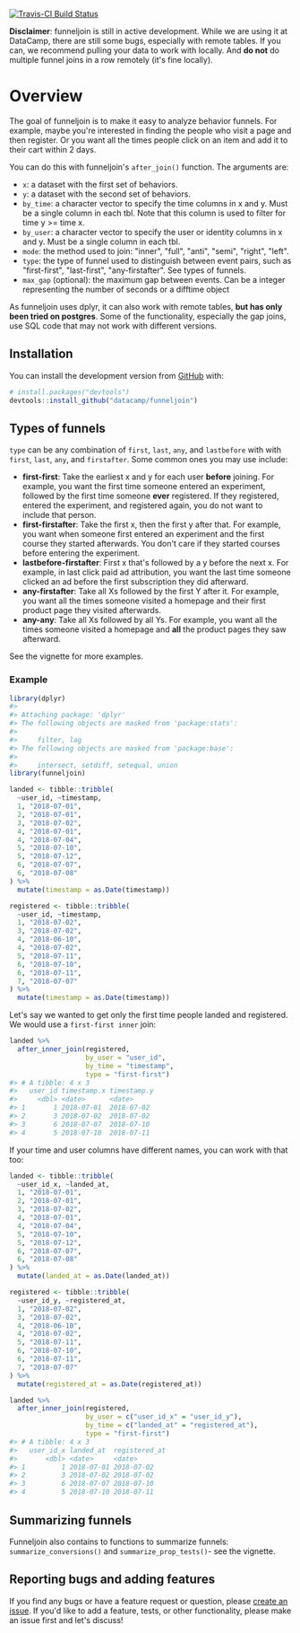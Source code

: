 
<!-- README.md is generated from README.Rmd. Please edit that file -->
[![Travis-CI Build Status](https://travis-ci.org/datacamp/funneljoin.svg?branch=master)](https://travis-ci.org/datacamp/funneljoin)

**Disclaimer**: funneljoin is still in active development. While we are using it at DataCamp, there are still some bugs, especially with remote tables. If you can, we recommend pulling your data to work with locally. And **do not** do multiple funnel joins in a row remotely (it's fine locally).

Overview
========

The goal of funneljoin is to make it easy to analyze behavior funnels. For example, maybe you're interested in finding the people who visit a page and then register. Or you want all the times people click on an item and add it to their cart within 2 days.

You can do this with funneljoin's `after_join()` function. The arguments are:

-   `x`: a dataset with the first set of behaviors.
-   `y`: a dataset with the second set of behaviors.
-   `by_time`: a character vector to specify the time columns in x and y. Must be a single column in each tbl. Note that this column is used to filter for time y &gt;= time x.
-   `by_user`: a character vector to specify the user or identity columns in x and y. Must be a single column in each tbl.
-   `mode`: the method used to join: "inner", "full", "anti", "semi", "right", "left".
-   `type`: the type of funnel used to distinguish between event pairs, such as "first-first", "last-first", "any-firstafter". See types of funnels.
-   `max_gap` (optional): the maximum gap between events. Can be a integer representing the number of seconds or a difftime object

As funneljoin uses dplyr, it can also work with remote tables, **but has only been tried on postgres**. Some of the functionality, especially the gap joins, use SQL code that may not work with different versions.

Installation
------------

You can install the development version from [GitHub](https://github.com/) with:

``` r
# install.packages("devtools")
devtools::install_github("datacamp/funneljoin")
```

Types of funnels
----------------

`type` can be any combination of `first`, `last`, `any`, and `lastbefore` with with `first`, `last`, `any`, and `firstafter`. Some common ones you may use include:

-   **first-first**: Take the earliest x and y for each user **before** joining. For example, you want the first time someone entered an experiment, followed by the first time someone **ever** registered. If they registered, entered the experiment, and registered again, you do not want to include that person.
-   **first-firstafter**: Take the first x, then the first y after that. For example, you want when someone first entered an experiment and the first course they started afterwards. You don't care if they started courses before entering the experiment.
-   **lastbefore-firstafter**: First x that's followed by a y before the next x. For example, in last click paid ad attribution, you want the last time someone clicked an ad before the first subscription they did afterward.
-   **any-firstafter**: Take all Xs followed by the first Y after it. For example, you want all the times someone visited a homepage and their first product page they visited afterwards.
-   **any-any**: Take all Xs followed by all Ys. For example, you want all the times someone visited a homepage and **all** the product pages they saw afterward.

See the vignette for more examples.

### Example

``` r
library(dplyr)
#> 
#> Attaching package: 'dplyr'
#> The following objects are masked from 'package:stats':
#> 
#>     filter, lag
#> The following objects are masked from 'package:base':
#> 
#>     intersect, setdiff, setequal, union
library(funneljoin)
```

``` r
landed <- tibble::tribble(
  ~user_id, ~timestamp,
  1, "2018-07-01",
  2, "2018-07-01",
  3, "2018-07-02",
  4, "2018-07-01",
  4, "2018-07-04",
  5, "2018-07-10",
  5, "2018-07-12",
  6, "2018-07-07",
  6, "2018-07-08"
) %>%
  mutate(timestamp = as.Date(timestamp))

registered <- tibble::tribble(
  ~user_id, ~timestamp,
  1, "2018-07-02",
  3, "2018-07-02",
  4, "2018-06-10",
  4, "2018-07-02",
  5, "2018-07-11",
  6, "2018-07-10",
  6, "2018-07-11",
  7, "2018-07-07"
) %>%
  mutate(timestamp = as.Date(timestamp))
```

Let's say we wanted to get only the first time people landed and registered. We would use a `first-first inner` join:

``` r
landed %>%
  after_inner_join(registered, 
                   by_user = "user_id",
                   by_time = "timestamp",
                   type = "first-first")
#> # A tibble: 4 x 3
#>   user_id timestamp.x timestamp.y
#>     <dbl> <date>      <date>     
#> 1       1 2018-07-01  2018-07-02 
#> 2       3 2018-07-02  2018-07-02 
#> 3       6 2018-07-07  2018-07-10 
#> 4       5 2018-07-10  2018-07-11
```

If your time and user columns have different names, you can work with that too:

``` r
landed <- tibble::tribble(
  ~user_id_x, ~landed_at,
  1, "2018-07-01",
  2, "2018-07-01",
  3, "2018-07-02",
  4, "2018-07-01",
  4, "2018-07-04",
  5, "2018-07-10",
  5, "2018-07-12",
  6, "2018-07-07",
  6, "2018-07-08"
) %>%
  mutate(landed_at = as.Date(landed_at))

registered <- tibble::tribble(
  ~user_id_y, ~registered_at,
  1, "2018-07-02",
  3, "2018-07-02",
  4, "2018-06-10",
  4, "2018-07-02",
  5, "2018-07-11",
  6, "2018-07-10",
  6, "2018-07-11",
  7, "2018-07-07"
) %>%
  mutate(registered_at = as.Date(registered_at))
```

``` r
landed %>%
  after_inner_join(registered, 
                   by_user = c("user_id_x" = "user_id_y"),
                   by_time = c("landed_at" = "registered_at"),
                   type = "first-first")
#> # A tibble: 4 x 3
#>   user_id_x landed_at  registered_at
#>       <dbl> <date>     <date>       
#> 1         1 2018-07-01 2018-07-02   
#> 2         3 2018-07-02 2018-07-02   
#> 3         6 2018-07-07 2018-07-10   
#> 4         5 2018-07-10 2018-07-11
```

Summarizing funnels
-------------------

Funneljoin also contains to functions to summarize funnels: `summarize_conversions()` and `summarize_prop_tests()`- see the vignette.

Reporting bugs and adding features
----------------------------------

If you find any bugs or have a feature request or question, please [create an issue](https://github.com/datacamp/funneljoin/issues/new). If you'd like to add a feature, tests, or other functionality, please make an issue first and let's discuss!

